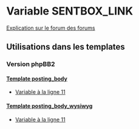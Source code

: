 # Variable SENTBOX_LINK
[Explication sur le forum des forums](http://forum.forumactif.com/t294113-listing-des-variables#SENTBOX_LINK)
## Utilisations dans les templates
### Version phpBB2
#### [Template posting_body](subsilver/posting_body.md)
* [Variable à la ligne 11](../subsilver/posting_body.tpl#L11)
#### [Template posting_body_wysiwyg](subsilver/posting_body_wysiwyg.md)
* [Variable à la ligne 11](../subsilver/posting_body_wysiwyg.tpl#L11)